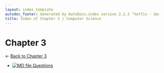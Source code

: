 ```yaml
---
layout: index_template
autodoc_footer: Generated by AutoDocs.index version 2.2.2 "hotfix - documents *actually* actually work now" ⓒ Starwort, 2020
title: Index of Chapter 3 | Computer Science
---
```


# **Chapter 3**

← [Back to Chapter 3](..)

- [![MD file](https://img.icons8.com/windows/512/03dac6/regular-document.png) Questions](Paper_1/section_1/chapter_3/questions.html)
